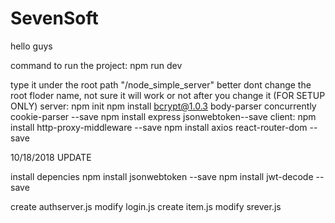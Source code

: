 # SevenSoft
hello guys


command to run the project:
npm run dev

type it under the root path "/node_simple_server"
better dont change the root floder name, not sure it will work or not after you change it
(FOR SETUP ONLY)
server:
npm init
npm install bcrypt@1.0.3 body-parser concurrently cookie-parser --save
npm install express jsonwebtoken--save
client:
npm install http-proxy-middleware --save
npm install axios react-router-dom --save

10/18/2018 UPDATE

install depencies
npm install jsonwebtoken --save
npm install jwt-decode --save


create authserver.js
modify login.js
create item.js
modify srever.js
